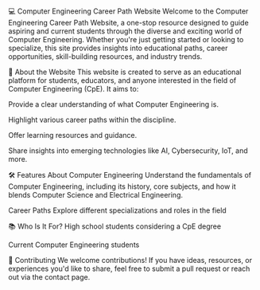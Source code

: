 💻 Computer Engineering Career Path Website
Welcome to the Computer Engineering Career Path Website, a one-stop resource designed to guide aspiring and current students through the diverse and exciting world of Computer Engineering. Whether you're just getting started or looking to specialize, this site provides insights into educational paths, career opportunities, skill-building resources, and industry trends.

🌟 About the Website
This website is created to serve as an educational platform for students, educators, and anyone interested in the field of Computer Engineering (CpE). It aims to:

Provide a clear understanding of what Computer Engineering is.

Highlight various career paths within the discipline.

Offer learning resources and guidance.

Share insights into emerging technologies like AI, Cybersecurity, IoT, and more.

🛠️ Features
About Computer Engineering
Understand the fundamentals of Computer Engineering, including its history, core subjects, and how it blends Computer Science and Electrical Engineering.

Career Paths
Explore different specializations and roles in the field 

📚 Who Is It For?
High school students considering a CpE degree

Current Computer Engineering students



🤝 Contributing
We welcome contributions! If you have ideas, resources, or experiences you'd like to share, feel free to submit a pull request or reach out via the contact page.

